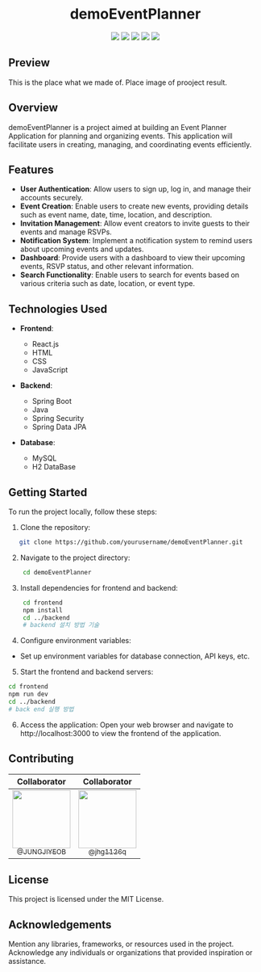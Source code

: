 <h1 align='center'>
  demoEventPlanner
</h1>

<p align='center'> 
    <img src="{https://img.shields.io/badge/MySQL-005C84?style=for-the-badge&logo=mysql&logoColor=white}" />
    <img src="{https://img.shields.io/badge/PostgreSQL-316192?style=for-the-badge&logo=postgresql&logoColor=white}" />
    <img src="{https://img.shields.io/badge/JWT-000000?style=for-the-badge&logo=JSON%20web%20tokens&logoColor=white}" />
    <img src="{https://img.shields.io/badge/React-20232A?style=for-the-badge&logo=react&logoColor=61DAFB}" />
    <img src="{https://img.shields.io/badge/Spring_Boot-F2F4F9?style=for-the-badge&logo=spring-boot}" />
</p>

## Preview

This is the place what we made of. Place image of prooject result.

## Overview

demoEventPlanner is a project aimed at building an Event Planner Application for planning and organizing events.
This application will facilitate users in creating, managing, and coordinating events efficiently.

## Features

- **User Authentication**: Allow users to sign up, log in, and manage their accounts securely.
- **Event Creation**: Enable users to create new events, providing details such as event name, date, time, location, and description.
- **Invitation Management**: Allow event creators to invite guests to their events and manage RSVPs.
- **Notification System**: Implement a notification system to remind users about upcoming events and updates.
- **Dashboard**: Provide users with a dashboard to view their upcoming events, RSVP status, and other relevant information.
- **Search Functionality**: Enable users to search for events based on various criteria such as date, location, or event type.

## Technologies Used

- **Frontend**:

  - React.js
  - HTML
  - CSS
  - JavaScript

- **Backend**:

  - Spring Boot
  - Java
  - Spring Security
  - Spring Data JPA

- **Database**:
  - MySQL
  - H2 DataBase

## Getting Started

To run the project locally, follow these steps:

1. Clone the repository:

```bash
   git clone https://github.com/yourusername/demoEventPlanner.git
```

2. Navigate to the project directory:

```bash
    cd demoEventPlanner
```

3. Install dependencies for frontend and backend:

```bash
    cd frontend
    npm install
    cd ../backend
    # backend 설치 방법 기술
```

4. Configure environment variables:

- Set up environment variables for database connection, API keys, etc.

5. Start the frontend and backend servers:

```bash
cd frontend
npm run dev
cd ../backend
# back end 실행 방법
```

6. Access the application:
   Open your web browser and navigate to http://localhost:3000 to view the frontend of the application.

## Contributing

|                                                        Collaborator                                                         |                                                     Collaborator                                                      |
| :-------------------------------------------------------------------------------------------------------------------------: | :-------------------------------------------------------------------------------------------------------------------: |
| [<img src="https://github.com/JUNGJIYEOB.png?size=115" width=115><br><sub>@JUNGJIYEOB</sub>](https://github.com/JUNGJIYEOB) | [<img src="https://github.com/jhg1126q.png?size=115" width=115><br><sub>@jhg1126q</sub>](https://github.com/jhg1126q) |

## License

This project is licensed under the MIT License.

## Acknowledgements

Mention any libraries, frameworks, or resources used in the project.
Acknowledge any individuals or organizations that provided inspiration or assistance.
